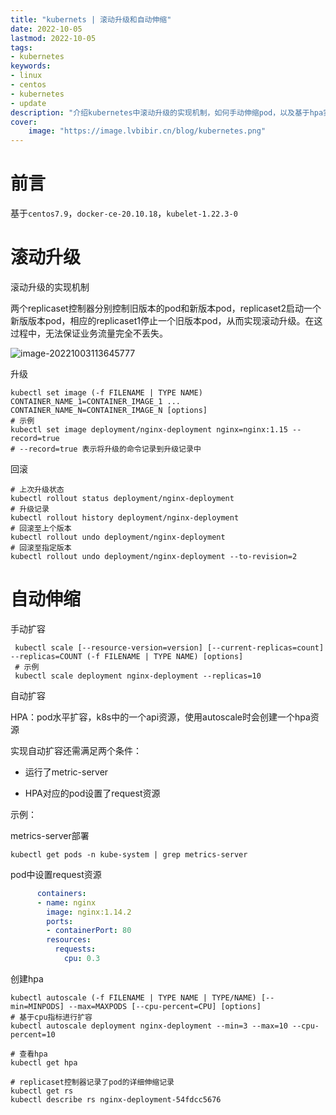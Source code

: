```yaml
---
title: "kubernets | 滚动升级和自动伸缩" 
date: 2022-10-05
lastmod: 2022-10-05
tags: 
- kubernetes
keywords:
- linux
- centos
- kubernetes
- update
description: "介绍kubernetes中滚动升级的实现机制，如何手动伸缩pod，以及基于hpa实现自动伸缩" 
cover:
    image: "https://image.lvbibir.cn/blog/kubernetes.png" 
---
```

# 前言

基于`centos7.9`，`docker-ce-20.10.18`，`kubelet-1.22.3-0`

# 滚动升级

滚动升级的实现机制

两个replicaset控制器分别控制旧版本的pod和新版本pod，replicaset2启动一个新版版本pod，相应的replicaset1停止一个旧版本pod，从而实现滚动升级。在这过程中，无法保证业务流量完全不丢失。

![image-20221003113645777](https://image.lvbibir.cn/blog/image-20221003113645777.png)



升级

```
kubectl set image (-f FILENAME | TYPE NAME) CONTAINER_NAME_1=CONTAINER_IMAGE_1 ... CONTAINER_NAME_N=CONTAINER_IMAGE_N [options]
# 示例
kubectl set image deployment/nginx-deployment nginx=nginx:1.15 --record=true
# --record=true 表示将升级的命令记录到升级记录中
```

回滚

```
# 上次升级状态
kubectl rollout status deployment/nginx-deployment
# 升级记录
kubectl rollout history deployment/nginx-deployment
# 回滚至上个版本
kubectl rollout undo deployment/nginx-deployment
# 回滚至指定版本
kubectl rollout undo deployment/nginx-deployment --to-revision=2
```

# 自动伸缩

手动扩容

```
 kubectl scale [--resource-version=version] [--current-replicas=count] --replicas=COUNT (-f FILENAME | TYPE NAME) [options]
 # 示例
 kubectl scale deployment nginx-deployment --replicas=10
```

自动扩容

HPA：pod水平扩容，k8s中的一个api资源，使用autoscale时会创建一个hpa资源

实现自动扩容还需满足两个条件：

- 运行了metric-server

- HPA对应的pod设置了request资源

示例：

metrics-server部署

```
kubectl get pods -n kube-system | grep metrics-server
```

pod中设置request资源

```yaml
      containers:
      - name: nginx
        image: nginx:1.14.2
        ports:
        - containerPort: 80
        resources:
          requests:
            cpu: 0.3
```

创建hpa


```
kubectl autoscale (-f FILENAME | TYPE NAME | TYPE/NAME) [--min=MINPODS] --max=MAXPODS [--cpu-percent=CPU] [options]
# 基于cpu指标进行扩容
kubectl autoscale deployment nginx-deployment --min=3 --max=10 --cpu-percent=10

# 查看hpa
kubectl get hpa

# replicaset控制器记录了pod的详细伸缩记录
kubectl get rs
kubectl describe rs nginx-deployment-54fdcc5676
```
